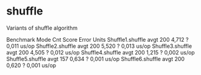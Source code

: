 # shuffle
Variants of shuffle algorithm


Benchmark         Mode  Cnt  Score   Error  Units
Shuffle1.shuffle  avgt  200  4,712 ? 0,011  us/op
Shuffle2.shuffle  avgt  200  5,520 ? 0,013  us/op
Shuffle3.shuffle  avgt  200  4,505 ? 0,012  us/op
Shuffle4.shuffle  avgt  200  1,215 ? 0,002  us/op
Shuffle5.shuffle  avgt  157  0,634 ? 0,001  us/op
Shuffle6.shuffle  avgt  200  0,620 ? 0,001  us/op